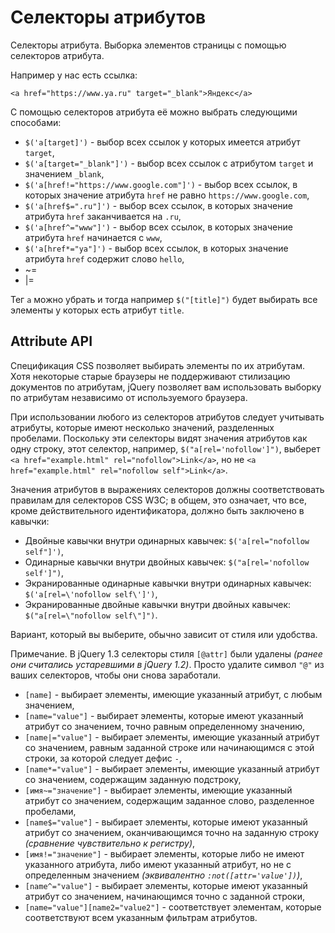 # Селекторы атрибутов
Селекторы атрибута. Выборка элементов страницы с помощью селекторов атрибута.

Например у нас есть ссылка:

    <a href="https://www.ya.ru" target="_blank">Яндекс</a>

С помощью селекторов атрибута её можно выбрать следующими способами:

- `$('a[target]')` - выбор всех ссылок у которых имеется атрибут `target`,
- `$('a[target="_blank"]')` - выбор всех ссылок с атрибутом `target` и значением `_blank`,
- `$('a[href!="https://www.google.com"]')` - выбор всех ссылок, в которых значение атрибута `href` не равно `https://www.google.com`,
- `$('a[href$=".ru"]')` - выбор всех ссылок, в которых значение атрибута `href` заканчивается на `.ru`,
- `$('a[href^="www"]')` - выбор всех ссылок, в которых значение атрибута `href` начинается с `www`,
- `$('a[href*="ya"]')` - выбор всех ссылок, в которых значение атрибута `href` coдержит слово `hello`,
- ~=
- |=

Тег `a` можно убрать и тогда например `$("[title]")` будет выбирать все элементы у которых есть атрибут `title`.

## Attribute API
Спецификация CSS позволяет выбирать элементы по их атрибутам. Хотя некоторые старые браузеры не поддерживают стилизацию документов по атрибутам, jQuery позволяет вам использовать выборку по атрибутам независимо от используемого браузера.

При использовании любого из селекторов атрибутов следует учитывать атрибуты, которые имеют несколько значений, разделенных пробелами. Поскольку эти селекторы видят значения атрибутов как одну строку, этот селектор, например, `$("a[rel='nofollow']")`, выберет `<a href="example.html" rel="nofollow">Link</a>`, но не `<a href="example.html" rel="nofollow self">Link</a>`.

Значения атрибутов в выражениях селекторов должны соответствовать правилам для селекторов CSS W3C; в общем, это означает, что все, кроме действительного идентификатора, должно быть заключено в кавычки:

- Двойные кавычки внутри одинарных кавычек: `$('a[rel="nofollow self"]')`,
- Одинарные кавычки внутри двойных кавычек: `$("a[rel='nofollow self']")`,
- Экранированные одинарные кавычки внутри одинарных кавычек: `$('a[rel=\'nofollow self\']')`,
- Экранированные двойные кавычки внутри двойных кавычек: `$("a[rel=\"nofollow self\"]")`.

Вариант, который вы выберите, обычно зависит от стиля или удобства.

Примечание. В jQuery 1.3 селекторы стиля `[@attr]` были удалены *(ранее они считались устаревшими в jQuery 1.2)*. Просто удалите символ `"@"` из ваших селекторов, чтобы они снова заработали.

- `[name]` - выбирает элементы, имеющие указанный атрибут, с любым значением,
- `[name="value"]` - выбирает элементы, которые имеют указанный атрибут со значением, точно равным определенному значению,
- `[name|="value"]` - выбирает элементы, имеющие указанный атрибут со значением, равным заданной строке или начинающимся с этой строки, за которой следует дефис `-`,
- `[name*="value"]` - выбирает элементы, имеющие указанный атрибут со значением, содержащим заданную подстроку,
- `[имя~="значение"]` - выбирает элементы, имеющие указанный атрибут со значением, содержащим заданное слово, разделенное пробелами,
- `[name$="value"]` - выбирает элементы, которые имеют указанный атрибут со значением, оканчивающимся точно на заданную строку *(сравнение чувствительно к регистру)*,
- `[имя!="значение"]` - выбирает элементы, которые либо не имеют указанного атрибута, либо имеют указанный атрибут, но не с определенным значением *(эквивалентно `:not([attr='value'])`)*,
- `[name^="value"]` - выбирает элементы, которые имеют указанный атрибут со значением, начинающимся точно с заданной строки,
- `[name="value"][name2="value2"]` - соответствует элементам, которые соответствуют всем указанным фильтрам атрибутов.
